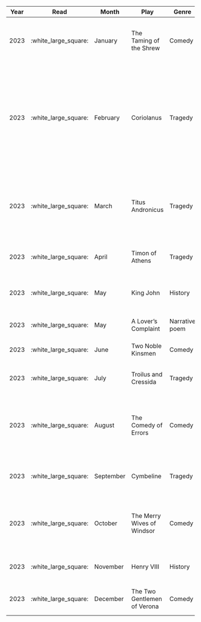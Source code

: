 | Year | Read                   | Month     | Play                        | Genre          | Watch                  | BE\_RecMovie                                                                                                                                                                                                   |
| ---- | ---------------------- | --------- | --------------------------- | -------------- | ---------------------- | -------------------------------------------------------------------------------------------------------------------------------------------------------------------------------------------------------------- |
| 2023 | :white\_large\_square: | January   | The Taming of the Shrew     | Comedy         | :white\_large\_square: | Watch the 1967 Franco Zeffirelli version starring Richard Burton and Elizabeth Taylor.                                                                                                                         |
| 2023 | :white\_large\_square: | February  | Coriolanus                  | Tragedy        | :white\_large\_square: | Watch the 2011 version directed by, and starring, Ralph Fiennes along with Gerard Butler, Vanessa Redgrave, and Brian Cox. This film is generally regarded as one of the best film adaptations of Shakespeare. |
| 2023 | :white\_large\_square: | March     | Titus Andronicus            | Tragedy        | :white\_large\_square: | Watch the 1999 adaptation starring Anthony Hopkins as the tragic Roman general and directed by Julie Taymor.                                                                                                   |
| 2023 | :white\_large\_square: | April     | Timon of Athens             | Tragedy        | :white\_large\_square: | Watch the 1981 BBC version directed by Jonathan Miller.                                                                                                                                                        |
| 2023 | :white\_large\_square: | May       | King John                   | History        | :white\_large\_square: | Watch the 1984 BBC TV drama entitled The Life and Death of King John.                                                                                                                                          |
| 2023 | :white\_large\_square: | May       | A Lover’s Complaint         | Narrative poem | :white\_large\_square: | No movie reccomendation from BE                                                                                                                                                                                |
| 2023 | :white\_large\_square: | June      | Two Noble Kinsmen           | Comedy         | :white\_large\_square: | No movie reccomendation from BE                                                                                                                                                                                |
| 2023 | :white\_large\_square: | July      | Troilus and Cressida        | Tragedy        | :white\_large\_square: | Watch the 1981 BBC version directed by Jonathan Miller.                                                                                                                                                        |
| 2023 | :white\_large\_square: | August    | The Comedy of Errors        | Comedy         | :white\_large\_square: | Watch the 1982 Bollywood adaptation called Angoor. It’s a great movie and well worth checking out                                                                                                              |
| 2023 | :white\_large\_square: | September | Cymbeline                   | Tragedy        | :white\_large\_square: | Watch the 1982 BBC version with Robert Lindsay and Helen Mirren.                                                                                                                                               |
| 2023 | :white\_large\_square: | October   | The Merry Wives of Windsor  | Comedy         | :white\_large\_square: | Watch the 1982 BBC version with Alan Bennett, Richard Griffiths, and Ben Kingsley.                                                                                                                             |
| 2023 | :white\_large\_square: | November  | Henry VIII                  | History        | :white\_large\_square: | Watch the 1979 BBC version with John Stride.                                                                                                                                                                   |
| 2023 | :white\_large\_square: | December  | The Two Gentlemen of Verona | Comedy         | :white\_large\_square: | Watch the 1983 BBC version with John Hudson.                                                                                                                                                                   |
